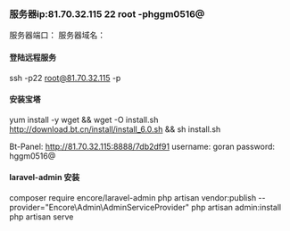 ### 服务器ip:81.70.32.115 22 root -phggm0516@
服务器端口：
服务器域名：

#### 登陆远程服务
ssh -p22 root@81.70.32.115 -p 
#### 安装宝塔
yum install -y wget && wget -O install.sh http://download.bt.cn/install/install_6.0.sh && sh install.sh
 
Bt-Panel: http://81.70.32.115:8888/7db2df91
username: goran
password: hggm0516@

#### laravel-admin 安装
composer require encore/laravel-admin
php artisan vendor:publish --provider="Encore\Admin\AdminServiceProvider"
php artisan admin:install
php artisan serve



